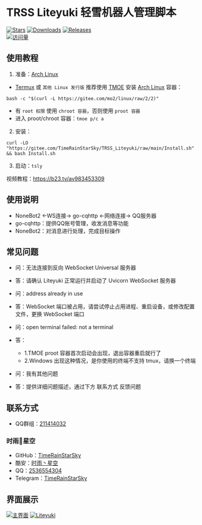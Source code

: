 # TRSS Liteyuki 轻雪机器人管理脚本
[![Stars](https://img.shields.io/github/stars/TimeRainStarSky/TRSS_Liteyuki?color=yellow&label=收藏)](https://github.com/TimeRainStarSky/TRSS_Liteyuki/stargazers)
[![Downloads](https://img.shields.io/github/downloads/TimeRainStarSky/TRSS_Liteyuki/total?color=blue&label=下载)](https://gitee.com/TimeRainStarSky/TRSS_Liteyuki/raw/main/Install.sh)
[![Releases](https://img.shields.io/github/v/release/TimeRainStarSky/TRSS_Liteyuki?color=green&label=发布版本)](https://github.com/TimeRainStarSky/TRSS_Liteyuki/releases/latest)  
[![访问量](https://profile-counter.glitch.me/TimeRainStarSky-TRSS_Liteyuki/count.svg)](https://timerainstarsky.github.io/TRSS_Liteyuki)

## 使用教程
1. 准备：[Arch Linux](https://archlinux.org)
- [Termux](https://github.com/hanxinhao000/ZeroTermux) 或 `其他 Linux 发行版` 推荐使用 [TMOE](https://gitee.com/mo2/linux) 安装 [Arch Linux](https://archlinux.org) 容器：
```
bash -c "$(curl -L https://gitee.com/mo2/linux/raw/2/2)"
```
- 有 `root 权限` 使用 `chroot 容器`，否则使用 `proot 容器`
- 进入 proot/chroot 容器：`tmoe p/c a`

2. 安装：
```
curl -LO "https://gitee.com/TimeRainStarSky/TRSS_Liteyuki/raw/main/Install.sh" && bash Install.sh
```

3. 启动：`tsly`

视频教程：https://b23.tv/av983453309

## 使用说明
- NoneBot2 <-WS连接-> go-cqhttp <-网络连接-> QQ服务器
- go-cqhttp：提供QQ账号管理，收发消息等功能
- NoneBot2：对消息进行处理，完成目标操作

## 常见问题
- 问：无法连接到反向 WebSocket Universal 服务器
- 答：请确认 Liteyuki 正常运行并启动了 Uvicorn WebSocket 服务器

- 问：address already in use
- 答：WebSocket 端口被占用，请尝试停止占用进程、重启设备，或修改配置文件，更换 WebSocket 端口

- 问：open terminal failed: not a terminal
- 答：
  - 1.TMOE proot 容器首次启动会出现，退出容器重启就行了
  - 2.Windows 出现这种情况，是你使用的终端不支持 tmux，请换一个终端

- 问：我有其他问题
- 答：提供详细问题描述，通过下方 联系方式 反馈问题

## 联系方式
- QQ群组：[211414032](https://jq.qq.com/?k=QU1xGLEB)
### 时雨🌌星空
- GitHub：[TimeRainStarSky](https://github.com/TimeRainStarSky)
- 酷安：[时雨丶星空](http://www.coolapk.com/u/2650948)
- QQ：[2536554304](https://qm.qq.com/cgi-bin/qm/qr?k=x8LtlP8vwZs7qLwmsbCsyLoAHy7Et1Pj)
- Telegram：[TimeRainStarSky](https://t.me/TimeRainStarSky)

## 界面展示
[![主界面](https://cdn.jsdelivr.net/gh/TimeRainStarSky/TRSS_Liteyuki@main/Picture/Main.png)](https://github.com/TimeRainStarSky/TRSS_Liteyuki)
[![Liteyuki](https://cdn.jsdelivr.net/gh/TimeRainStarSky/TRSS_Liteyuki@main/Picture/Liteyuki.png)](https://github.com/snowyfirefly/Liteyuki-Bot)